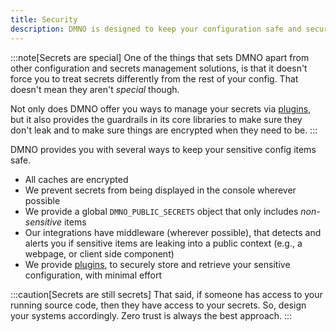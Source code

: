 ```yaml
---
title: Security
description: DMNO is designed to keep your configuration safe and secure while maintaining simplicity and developer experience.
---
```



:::note[Secrets are special]
One of the things that sets DMNO apart from other configuration and secrets management solutions, is that it doesn't force you to treat secrets differently from the rest of your config. That doesn't mean they aren't _special_ though. 

Not only does DMNO offer you ways to manage your secrets via [plugins](/docs/plugins/overview/), but it also provides the guardrails in its core libraries to make sure they don't leak and to make sure things are encrypted when they need to be. 
:::

DMNO provides you with several ways to keep your sensitive config items safe. 

- All caches are encrypted 
- We prevent secrets from being displayed in the console wherever possible
- We provide a global `DMNO_PUBLIC_SECRETS` object that only includes _non-sensitive_ items
- Our integrations have middleware (wherever possible), that detects and alerts you if sensitive items are leaking into a public context (e.g., a webpage, or client side component)
- We provide [plugins](/docs/plugins/overview/), to securely store and retrieve your sensitive configuration, with minimal effort

:::caution[Secrets are still secrets]
That said, if someone has access to your running source code, then they have access to your secrets. So, design your systems accordingly.  Zero trust is always the best approach. 
:::
